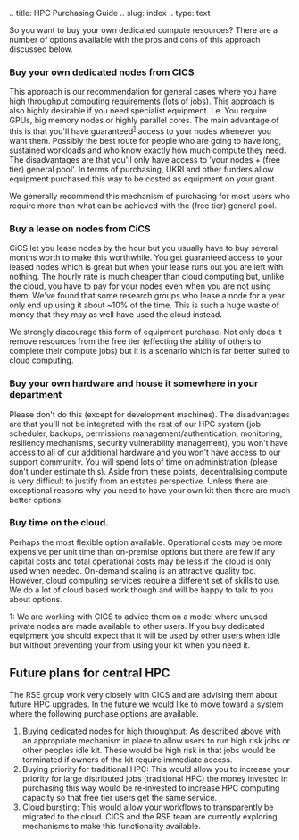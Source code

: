 .. title: HPC Purchasing Guide
.. slug: index
.. type: text

So you want to buy your own dedicated compute resources? There are a number of options available with the pros and cons of this approach discussed below.

###  Buy your own dedicated nodes from CICS 

This approach is our recommendation for general cases where you have high throughput computing requirements (lots of jobs). This approach is also highly desirable if you need specialist equipment. I.e. You require GPUs, big memory nodes or highly parallel cores. The main advantage of this is that you'll have guaranteed<sup>[1](#footnote)</sup> access to your nodes whenever you want them. Possibly the best route for people who are going to have long, sustained workloads and who know exactly how much compute they need. The disadvantages are that you'll only have access to 'your nodes + (free tier) general pool'. In terms of purchasing, UKRI and other funders allow equipment purchased this way to be costed as equipment on your grant.

We generally recommend this mechanism of purchasing for most users who require more than what can be achieved with the (free tier) general pool.

### Buy a lease on nodes from CiCS

CiCS let you lease nodes by the hour but you usually have to buy several months worth to make this worthwhile. You get guaranteed access to your leased nodes which is great but when your lease runs out you are left with nothing. The hourly rate is much cheaper than cloud computing but, unlike the cloud, you have to pay for your nodes even when you are not using them. We've found that some research groups who lease a node for a year only end up using it about ~10% of the time. This is such a huge waste of money that they may as well have used the cloud instead.

We strongly discourage this form of equipment purchase. Not only does it remove resources from the free tier (effecting the ability of others to complete their compute jobs) but it is a scenario which is far better suited to cloud computing.

### Buy your own hardware and house it somewhere in your department

Please don't do this (except for development machines). The disadvantages are that you'll not be integrated with the rest of our HPC system (job scheduler, backups, permissions management/authentication, monitoring, resiliency mechanisms, security vulnerability management), you won't have access to all of our additional hardware and you won't have access to our support community. You will spend lots of time on administration (please don't under estimate this). Aside from these points, decentralising compute is very difficult to justify from an estates perspective. Unless there are exceptional reasons why you need to have your own kit then there are much better options.

### Buy time on the cloud. 

Perhaps the most flexible option available. Operational costs may be more expensive per unit time than on-premise options but there are few if any capital costs and total operational costs may be less if the cloud is only used when needed. On-demand scaling is an attractive quality too. However, cloud computing services require a different set of skills to use. We do a lot of cloud based work though and will be happy to talk to you about options.

<a name="footnote">1</a>: We are working with CICS to advice them on a model where unused private nodes are made available to other users. If you buy dedicated equipment you should expect that it will be used by other users when idle but without preventing your from using your kit when you need it.

## Future plans for central HPC

The RSE group work very closely with CICS and are advising them about future HPC upgrades. In the future we would like to move toward a system where the following purchase options are available.

1. Buying dedicated nodes for high throughput: As described above with an appropriate mechanism in place to allow users to run high risk jobs or other peoples idle kit. These would be high risk in that jobs would be terminated if owners of the kit require immediate access. 
2. Buying priority for traditional HPC: This would allow you to increase your priority for large distributed jobs (traditional HPC) the money invested in purchasing this way would be re-invested to increase HPC computing capacity so that free tier users get the same service.
3. Cloud bursting: This would allow your workflows to transparently be migrated to the cloud. CICS and the RSE team are currently exploring mechanisms to make this functionality available.  


